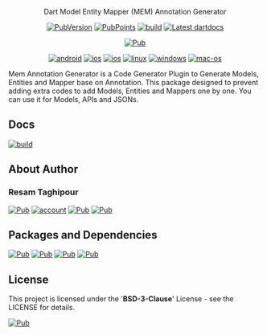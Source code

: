 
<p align="center">
  Dart Model Entity Mapper (MEM) Annotation Generator
</p>
<p align="center">
  <!-- Pub Version -->
  <a href="https://pub.dev/packages/dart_mem_annotation"><img src="https://img.shields.io/pub/v/dart_mem_annotation?logo=dart" alt="PubVersion"></a>
  <!-- Pub Points} -->
  <a href="https://pub.dev/packages/dart_mem_annotation"><img src="https://img.shields.io/pub/points/dart_mem_annotation?logo=dart" alt="PubPoints"></a>
  <!-- GitHub Repo -->
  <a href="https://github.com/reesaam/dart_mem_annotation_generator"><img src="https://img.shields.io/badge/repo-Dart_Mem_Annotation-yellowgreen?logo=github" alt="build"></a>
  <!-- DartDoc -->
  <a href="https://pub.dev/documentation/dart_mem_annotation/latest"><img src="https://img.shields.io/badge/dartdocs-latest-blue.svg" alt="Latest dartdocs"></a>
</p>
<p align="center">
  <a href="https://pub.dev/packages/dart_mem_annotation"><img src="https://img.shields.io/badge/pub-Dart_Mem_Annottaion_on_pub.dev-blue?logo=dart" alt="Pub"></a>
</p>
<p align="center">
  <a href="https://github.com/reesaam/dart_mem_annotation_generator"><img src="https://img.shields.io/badge/Android-black?logo=android" alt="android"></a>
  <a href="https://github.com/reesaam/dart_mem_annotation_generator"><img src="https://img.shields.io/badge/iOS-black?logo=apple" alt="ios"></a>
  <a href="https://github.com/reesaam/dart_mem_annotation_generator"><img src="https://img.shields.io/badge/Web-black" alt="ios"></a>
  <a href="https://github.com/reesaam/dart_mem_annotation_generator"><img src="https://img.shields.io/badge/Linux-black?logo=linux" alt="linux"></a>
  <a href="https://github.com/reesaam/dart_mem_annotation_generator"><img src="https://img.shields.io/badge/Windows-black" alt="windows"></a>
  <a href="https://github.com/reesaam/dart_mem_annotation_generator"><img src="https://img.shields.io/badge/MacOS-black?logo=apple" alt="mac-os"></a>

</p>

Mem Annotation Generator is a Code Generator Plugin to Generate Models, Entities and Mapper base on Annotation.
This package designed to prevent adding extra codes to add Models, Entities and Mappers one by one.
You can use it for Models, APIs and JSONs.

## Docs
<a href="https://github.com/reesaam/dart_mem_annotation_generator/tree/main/generator/doc/api"><img src="https://img.shields.io/badge/GitHub-Docs_Repository-important?logo=github" alt="build"></a>

## About Author

### Resam Taghipour
<a href="https://www.resam.site"><img src="https://img.shields.io/badge/Website-resam.site-blue" alt="Pub"></a>
<a href="https://github.com/reesaam"><img src="https://img.shields.io/badge/GitHub-reesaam-black?style=flat&logo=github&link=https%3A%2F%2Fgithub.com%2Freesaam" alt="account"></a>
<a href="https://www.linkedin.com/in/resam"><img src="https://img.shields.io/badge/LinkedIn-resam-blue?logo=linkedin" alt="Pub"></a>
<a href="emailto:resam@resam.site"><img src="https://img.shields.io/badge/Email-resam-important?logo=maildotru" alt="Pub"></a>


## Packages and Dependencies
<a href="https://dart.dev"><img src="https://img.shields.io/badge/Dart-red?logo=dart" alt="Pub"></a>
<a href="https://flutter.dev"><img src="https://img.shields.io/badge/Flutter-blue?logo=flutter" alt="Pub"></a>
<a href="https://pub.dev/packages/build_runner"><img src="https://img.shields.io/badge/pub-BuildRunner-red?logo=dart" alt="Pub"></a>
<a href="https://pub.dev/packages/dartdoc"><img src="https://img.shields.io/badge/pub-DartDoc-red?logo=dart" alt="Pub"></a>

## License
This project is licensed under the '**BSD-3-Clause**' License - see the LICENSE for details.

<a href="https://pub.dev/packages/dart_model_entity_annotation/license"><img src="https://img.shields.io/badge/LICENSE-blue" alt="Pub"></a>